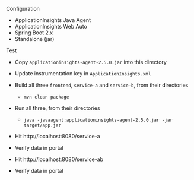 Configuration

* ApplicationInsights Java Agent
* ApplicationInsights Web Auto
* Spring Boot 2.x
* Standalone (jar)

Test

* Copy `applicationinsights-agent-2.5.0.jar` into this directory
* Update instrumentation key in `ApplicationInsights.xml`
* Build all three `frontend`, `service-a` and `service-b`, from their directories
  * `mvn clean package`
* Run all three, from their directories
  * `java -javaagent:applicationinsights-agent-2.5.0.jar -jar target/app.jar`

* Hit http://localhost:8080/service-a
* Verify data in portal

* Hit http://localhost:8080/service-ab
* Verify data in portal
